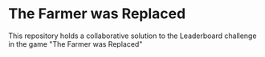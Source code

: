 # The Farmer was Replaced

This repository holds a collaborative solution to the Leaderboard challenge in the game "The Farmer was Replaced"